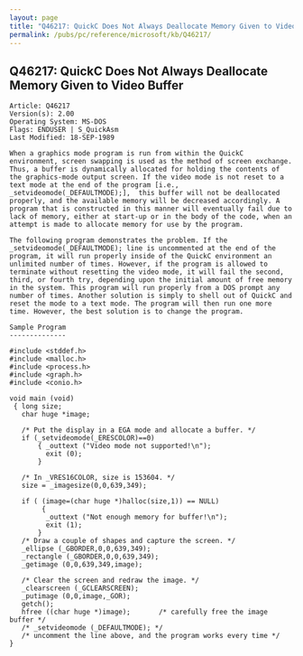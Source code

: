 ```yaml
---
layout: page
title: "Q46217: QuickC Does Not Always Deallocate Memory Given to Video Buffer"
permalink: /pubs/pc/reference/microsoft/kb/Q46217/
---
```


## Q46217: QuickC Does Not Always Deallocate Memory Given to Video Buffer

	Article: Q46217
	Version(s): 2.00
	Operating System: MS-DOS
	Flags: ENDUSER | S_QuickAsm
	Last Modified: 18-SEP-1989
	
	When a graphics mode program is run from within the QuickC
	environment, screen swapping is used as the method of screen exchange.
	Thus, a buffer is dynamically allocated for holding the contents of
	the graphics-mode output screen. If the video mode is not reset to a
	text mode at the end of the program [i.e.,
	_setvideomode(_DEFAULTMODE);],  this buffer will not be deallocated
	properly, and the available memory will be decreased accordingly. A
	program that is constructed in this manner will eventually fail due to
	lack of memory, either at start-up or in the body of the code, when an
	attempt is made to allocate memory for use by the program.
	
	The following program demonstrates the problem. If the
	_setvideomode(_DEFAULTMODE); line is uncommented at the end of the
	program, it will run properly inside of the QuickC environment an
	unlimited number of times. However, if the program is allowed to
	terminate without resetting the video mode, it will fail the second,
	third, or fourth try, depending upon the initial amount of free memory
	in the system. This program will run properly from a DOS prompt any
	number of times. Another solution is simply to shell out of QuickC and
	reset the mode to a text mode. The program will then run one more
	time. However, the best solution is to change the program.
	
	Sample Program
	--------------
	
	#include <stddef.h>
	#include <malloc.h>
	#include <process.h>
	#include <graph.h>
	#include <conio.h>
	
	void main (void)
	 { long size;
	   char huge *image;
	
	   /* Put the display in a EGA mode and allocate a buffer. */
	   if (_setvideomode(_ERESCOLOR)==0)
	       { _outtext ("Video mode not supported!\n");
	         exit (0);
	       }
	
	   /* In _VRES16COLOR, size is 153604. */
	   size = _imagesize(0,0,639,349);
	
	   if ( (image=(char huge *)halloc(size,1)) == NULL)
	        {
	         _outtext ("Not enough memory for buffer!\n");
	         exit (1);
	       }
	   /* Draw a couple of shapes and capture the screen. */
	   _ellipse (_GBORDER,0,0,639,349);
	   _rectangle (_GBORDER,0,0,639,349);
	   _getimage (0,0,639,349,image);
	
	   /* Clear the screen and redraw the image. */
	   _clearscreen (_GCLEARSCREEN);
	   _putimage (0,0,image,_GOR);
	   getch();
	   hfree ((char huge *)image);       /* carefully free the image buffer */
	   /* _setvideomode (_DEFAULTMODE); */
	   /* uncomment the line above, and the program works every time */
	}
